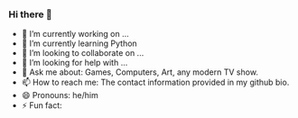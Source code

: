 



### Hi there 👋



- 🔭 I’m currently working on ...
- 🌱 I’m currently learning Python
- 👯 I’m looking to collaborate on ...
- 🤔 I’m looking for help with ...
- 💬 Ask me about: Games, Computers, Art, any modern TV show.
- 📫 How to reach me: The contact information provided in my github bio.
- 😄 Pronouns: he/him
- ⚡ Fun fact:
